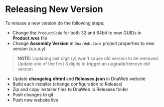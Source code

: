 # Releasing New Version

To release a new version do the following steps:

- Change the `ProductCode` for both 32 and 64bit to new GUIDs in **Product.wxs** file
- Change **Assembly Version** in `Dna.Web.Core` project properties to new version (x.x.x.y)

> **NOTE:** Updating last digit (y) won't cause old version to be removed. Update one of the first 3 digits to trigger an upgrade/remove old version

- Update **changelog.dhtml** and **Releases.json** in DnaWeb website 
- Build each installer (change configuration to Release)
- Zip and copy installer files to DnaWeb.io Releases folder
- Push changes to git
- Push new website live

